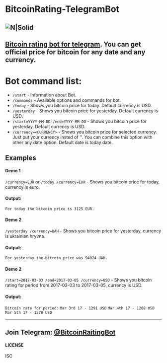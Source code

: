 # BitcoinRating-TelegramBot
![N|Solid](https://www.sendowl.com/blog/images/bitcoin-exchange-rates.png)
---
[Bitcoin rating bot for telegram](https://t.me/BitcoinRaitingBot). You can get official price for bitcoin for any date and any currency.
---
# Bot command list: 
  - ``/start`` - Information about Bot.
  - ``/commands`` - Available options and commands for bot.
  - ``/today`` - Shows you bitcoin price for today. Default currency is USD.
  - ``/yesterday`` - Shows you bitcoin price for yesterday. Default currency is USD.
  - ``/start=YYYY-MM-DD /end=YYYY-MM-DD`` - Shows you bitcoin price for yesterday. Default currency is USD.
  - ``/currency=<CURRENCY>`` - Shows you bitcoin price for selected currency. Just put your currency insted of '<CURRENCY>'. You can combine this option with other any date option. Default date is today date.

## Examples

#### Demo 1
``/currency=EUR`` or ``/today /currency=EUR`` - Shows you bitcoin price for today, currency is euro.
#### Output:
``For today the bitcoin price is 3125 EUR.``

#### Demo 2
``/yesterday /currency=UAH`` - Shows you bitcoin price for yesterday, currency is ukrainian hryvna.
#### Output:
``For yesterday the bitcoin price was 94024 UAH.``

#### Demo 2
``/start=2017-03-03 /end=2017-03-05 /currency=USD`` - Shows you bitcoin rating for period from 2017-03-03 to 2017-03-05, currency is USD.
#### Output:
``Bitcoin rate for period:``
``Mar 3rd 17 - 1291 USD``
``Mar 4th 17 - 1268 USD``
``Mar 5th 17 - 1278 USD``

---
Join Telegram: [@BitcoinRaitingBot](https://t.me/BitcoinRaitingBot)
---
#### LICENSE

ISC